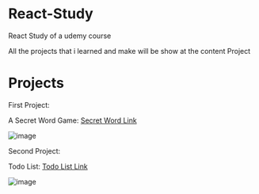 # React-Study
React Study of a udemy course

All the projects that i learned and make will be show at the content Project

# Projects

First Project:

A Secret Word Game:
[Secret Word Link](https://secret-world-ps.vercel.app)

![image](https://user-images.githubusercontent.com/62779635/212158907-ffe6d8a9-d878-4fcc-92fe-57f818a500e3.png)

Second Project:

Todo List:
[Todo List Link](https://todo-list-ps.vercel.app)

![image](https://user-images.githubusercontent.com/62779635/216797224-1c70b776-c21b-4e25-8cb2-e49aeaf87212.png)


